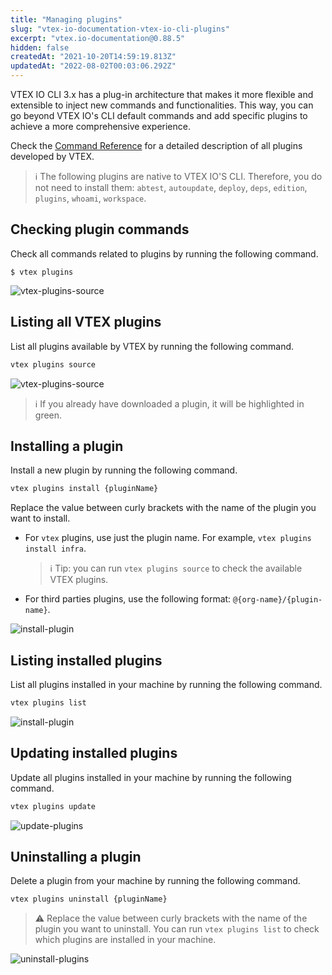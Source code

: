 ```yaml
---
title: "Managing plugins"
slug: "vtex-io-documentation-vtex-io-cli-plugins"
excerpt: "vtex.io-documentation@0.88.5"
hidden: false
createdAt: "2021-10-20T14:59:19.813Z"
updatedAt: "2022-08-02T00:03:06.292Z"
---
```

VTEX IO CLI 3.x has a plug-in architecture that makes it more flexible and extensible to inject new commands and functionalities. This way, you can go beyond VTEX IO's CLI default commands and add specific plugins to achieve a more comprehensive experience.

Check the [Command Reference](https://developers.vtex.com/vtex-developer-docs/docs/vtex-io-documentation-vtex-io-cli-command-reference#plugins) for a detailed description of all plugins developed by VTEX.

>ℹ️ The following plugins are native to VTEX IO'S CLI. Therefore, you do not need to install them:  `abtest`, `autoupdate`, `deploy`, `deps`, `edition`, `plugins`, `whoami`, `workspace`. 

## Checking plugin commands

Check all commands related to plugins by running the following command.

```shell
$ vtex plugins
```

![vtex-plugins-source](https://raw.githubusercontent.com/vtex-apps/io-documentation/master/docs/en/Recipes/development/Media/vtex-plugins.png)

## Listing all VTEX plugins

List all plugins available by VTEX by running the following command.

```sh
vtex plugins source
```

![vtex-plugins-source](https://raw.githubusercontent.com/vtex-apps/io-documentation/master/docs/en/Recipes/development/Media/vtex-plugins-source.png)

>ℹ️ If you already have downloaded a plugin, it will be highlighted in green.

## Installing a plugin

Install a new plugin by running the following command.

```sh
vtex plugins install {pluginName}
```

Replace the value between curly brackets with the name of the plugin you want to install. 

- For `vtex` plugins, use just the plugin name. For example, `vtex plugins install infra`. 
  
  >ℹ️ Tip: you can run `vtex plugins source` to check the available VTEX plugins.

- For third parties plugins, use the following format: `@{org-name}/{plugin-name}`.

![install-plugin](https://raw.githubusercontent.com/vtex-apps/io-documentation/master/docs/en/Recipes/development/Media/vtex-plugins-install.png)

## Listing installed plugins

List all plugins installed in your machine by running the following command.

```sh
vtex plugins list
```

![install-plugin](https://raw.githubusercontent.com/vtex-apps/io-documentation/master/docs/en/Recipes/development/Media/vtex-plugins-list.png)

## Updating installed plugins

Update all plugins installed in your machine by running the following command.

```sh
vtex plugins update
```

![update-plugins](https://raw.githubusercontent.com/vtex-apps/io-documentation/master/docs/en/Recipes/development/Media/vtex-plugins-update.png)

## Uninstalling a plugin

Delete a plugin from your machine by running the following command.

```sh
vtex plugins uninstall {pluginName}
```

>⚠️ Replace the value between curly brackets with the name of the plugin you want to uninstall. You can run `vtex plugins list` to check which plugins are installed in your machine.

![uninstall-plugins](https://raw.githubusercontent.com/vtex-apps/io-documentation/master/docs/en/Recipes/development/Media/vtex-plugins-uninstall.png)
